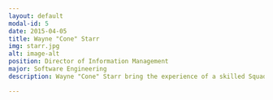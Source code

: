 ```yaml
---
layout: default
modal-id: 5
date: 2015-04-05
title: Wayne "Cone" Starr
img: starr.jpg
alt: image-alt
position: Director of Information Management
major: Software Engineering
description: Wayne "Cone" Starr bring the experience of a skilled Squadron Information Management Officer as well as an Area Financial Manager to the Dougherty Squadron bid, not to mention a software engineering background with Microsoft. These skills will allow Wayne to not only ensure timely and correct management of renewals, but allow us to collect vital information about our membership to help create new scholarships and opportunities for our members in conjunction with the National Webmaster and Silver Wings.

---
```

